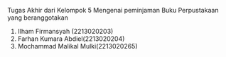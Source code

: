 Tugas Akhir dari Kelompok 5 Mengenai  peminjaman Buku Perpustakaan
yang beranggotakan


1. Ilham Firmansyah (2213020203)
2. Farhan Kumara Abdiel(2213020204)
3. Mochammad Malikal Mulki(2213020265)
